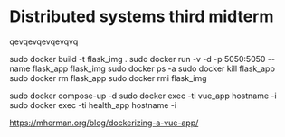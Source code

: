 # Distributed systems third midterm #

qevqevqevqevqvq

sudo docker build -t flask_img .
sudo docker run -v -d -p 5050:5050 --name flask_app flask_img
sudo docker ps -a
sudo docker kill flask_app
sudo docker rm flask_app
sudo docker rmi flask_img

sudo docker compose-up -d
sudo docker exec -ti vue_app hostname -i
sudo docker exec -ti health_app hostname -i

https://mherman.org/blog/dockerizing-a-vue-app/
